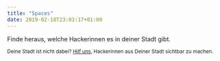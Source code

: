 ```yaml
---
title: "Spaces"
date: 2019-02-18T23:03:17+01:00
---
```


Finde heraus, welche Hackerinnen es in deiner Stadt gibt.

<small>Deine Stadt ist nicht dabei? <a href="/zeigdich">Hilf uns</a>, Hackerinnen aus Deiner Stadt sichtbar zu machen.
</small>
